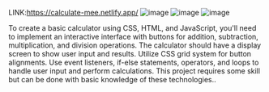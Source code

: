 LINK:https://calculate-mee.netlify.app/
![image](https://github.com/aryandalal01/ENCRYPTIX/assets/109195424/ac89833c-5e17-448d-a4c1-ac32d8f503f5)
![image](https://github.com/aryandalal01/ENCRYPTIX/assets/109195424/de95be74-6834-4264-9988-7b2bb93c0140)
![image](https://github.com/aryandalal01/ENCRYPTIX/assets/109195424/7f486157-7261-4aec-b012-1beaa57ab641)

To create a basic calculator using CSS, HTML, and JavaScript, 
you'll need to implement an interactive interface with buttons for 
addition, subtraction, multiplication, and division operations. The 
calculator should have a display screen to show user input and 
results. Utilize CSS grid system for button alignments. Use event 
listeners, if-else statements, operators, and loops to handle user 
input and perform calculations. This project requires some skill 
but can be done with basic knowledge of these technologies..




